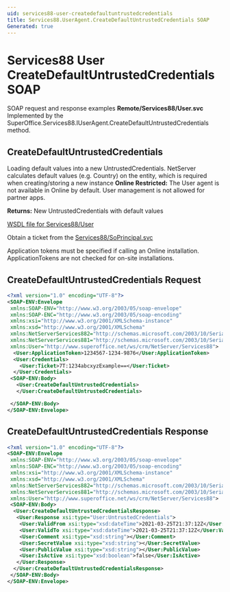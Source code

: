 ```yaml
---
uid: services88-user-createdefaultuntrustedcredentials
title: Services88.UserAgent.CreateDefaultUntrustedCredentials SOAP
Generated: true
---
```


# Services88 User CreateDefaultUntrustedCredentials SOAP

SOAP request and response examples **Remote/Services88/User.svc**
Implemented by the <see cref="M:SuperOffice.Services88.IUserAgent.CreateDefaultUntrustedCredentials">SuperOffice.Services88.IUserAgent.CreateDefaultUntrustedCredentials</see> method.

## CreateDefaultUntrustedCredentials

Loading default values into a new UntrustedCredentials.
NetServer calculates default values (e.g. Country) on the entity, which is required when creating/storing a new instance
<para /><b>Online Restricted:</b> The User agent is not available in Online by default. User management is not allowed for partner apps.


**Returns:** New UntrustedCredentials with default values


[WSDL file for Services88/User](../Services88-User.md)

Obtain a ticket from the [Services88/SoPrincipal.svc](../SoPrincipal/index.md)

Application tokens must be specified if calling an Online installation. ApplicationTokens are not checked for on-site installations.

## CreateDefaultUntrustedCredentials Request

```xml
<?xml version="1.0" encoding="UTF-8"?>
<SOAP-ENV:Envelope
 xmlns:SOAP-ENV="http://www.w3.org/2003/05/soap-envelope"
 xmlns:SOAP-ENC="http://www.w3.org/2003/05/soap-encoding"
 xmlns:xsi="http://www.w3.org/2001/XMLSchema-instance"
 xmlns:xsd="http://www.w3.org/2001/XMLSchema"
 xmlns:NetServerServices882="http://schemas.microsoft.com/2003/10/Serialization/Arrays"
 xmlns:NetServerServices881="http://schemas.microsoft.com/2003/10/Serialization/"
 xmlns:User="http://www.superoffice.net/ws/crm/NetServer/Services88">
  <User:ApplicationToken>1234567-1234-9876</User:ApplicationToken>
  <User:Credentials>
    <User:Ticket>7T:1234abcxyzExample==</User:Ticket>
  </User:Credentials>
 <SOAP-ENV:Body>
   <User:CreateDefaultUntrustedCredentials>
   </User:CreateDefaultUntrustedCredentials>

 </SOAP-ENV:Body>
</SOAP-ENV:Envelope>

```


## CreateDefaultUntrustedCredentials Response

```xml
<?xml version="1.0" encoding="UTF-8"?>
<SOAP-ENV:Envelope
 xmlns:SOAP-ENV="http://www.w3.org/2003/05/soap-envelope"
 xmlns:SOAP-ENC="http://www.w3.org/2003/05/soap-encoding"
 xmlns:xsi="http://www.w3.org/2001/XMLSchema-instance"
 xmlns:xsd="http://www.w3.org/2001/XMLSchema"
 xmlns:NetServerServices882="http://schemas.microsoft.com/2003/10/Serialization/Arrays"
 xmlns:NetServerServices881="http://schemas.microsoft.com/2003/10/Serialization/"
 xmlns:User="http://www.superoffice.net/ws/crm/NetServer/Services88">
 <SOAP-ENV:Body>
  <User:CreateDefaultUntrustedCredentialsResponse>
   <User:Response xsi:type="User:UntrustedCredentials">
    <User:ValidFrom xsi:type="xsd:dateTime">2021-03-25T21:37:12Z</User:ValidFrom>
    <User:ValidTo xsi:type="xsd:dateTime">2021-03-25T21:37:12Z</User:ValidTo>
    <User:Comment xsi:type="xsd:string"></User:Comment>
    <User:SecretValue xsi:type="xsd:string"></User:SecretValue>
    <User:PublicValue xsi:type="xsd:string"></User:PublicValue>
    <User:IsActive xsi:type="xsd:boolean">false</User:IsActive>
   </User:Response>
  </User:CreateDefaultUntrustedCredentialsResponse>
 </SOAP-ENV:Body>
</SOAP-ENV:Envelope>

```

